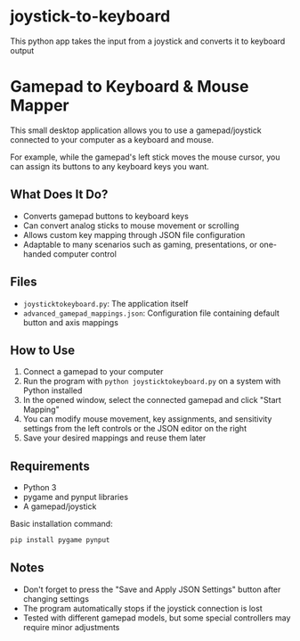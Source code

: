 # joystick-to-keyboard
This python app takes the input from a joystick and converts it to keyboard output

# Gamepad to Keyboard & Mouse Mapper

This small desktop application allows you to use a gamepad/joystick connected to your computer as a keyboard and mouse.

For example, while the gamepad's left stick moves the mouse cursor, you can assign its buttons to any keyboard keys you want.

## What Does It Do?

- Converts gamepad buttons to keyboard keys
- Can convert analog sticks to mouse movement or scrolling
- Allows custom key mapping through JSON file configuration
- Adaptable to many scenarios such as gaming, presentations, or one-handed computer control

## Files

- `joysticktokeyboard.py`: The application itself
- `advanced_gamepad_mappings.json`: Configuration file containing default button and axis mappings

## How to Use

1. Connect a gamepad to your computer
2. Run the program with `python joysticktokeyboard.py` on a system with Python installed
3. In the opened window, select the connected gamepad and click "Start Mapping"
4. You can modify mouse movement, key assignments, and sensitivity settings from the left controls or the JSON editor on the right
5. Save your desired mappings and reuse them later

## Requirements

- Python 3
- pygame and pynput libraries
- A gamepad/joystick

Basic installation command:
```bash
pip install pygame pynput
```

## Notes

- Don't forget to press the "Save and Apply JSON Settings" button after changing settings
- The program automatically stops if the joystick connection is lost
- Tested with different gamepad models, but some special controllers may require minor adjustments

